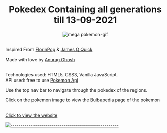 <h1 align="center">Pokedex Containing all generations till 13-09-2021</h1>
<p align="center"><img src="https://lh3.googleusercontent.com/yDjwoJy62bD8Io01jew7O8A-B_DlqRaRPWCLXjlSdv4nssJzAJxOGELP0PJXPc2zmcZMy-uIU888COTf017GbIdDz9Cs0btREwra=w393" alt="mega pokemon-gif"/></p>
<br>Inspired From <a href="https://www.youtube.com/watch?v=XL68br6JyYs" target="_blank">FlorinPop</a> & <a href="https://www.youtube.com/watch?v=T-VQUKeSU1w" target="_blank">James Q Quick</a><p>
<p> Made with love by <a href="https://www.linkedin.com/in/anurag-g-a01531198/" target="_blank">Anurag Ghosh</a></p>
<br>Technologies used: HTML5, CSS3, Vanilla JavaScript.
<br>API used: free to use <a href="https://pokeapi.co/" target="_blank">Pokemon Api</a><p>
<p>Use the top nav bar to navigate through the pokedex of the regions.</p>
<p>Click on the pokemon image to view the Bulbapedia page of the pokemon</p>
<br/>
<a href="https://anu26092002.github.io/pokedex/" target="_blank">Click to view the website</a>

[![-----------------------------------------------------](https://raw.githubusercontent.com/andreasbm/readme/master/assets/lines/colored.png)](#-built-using-a-name--built_usinga)

